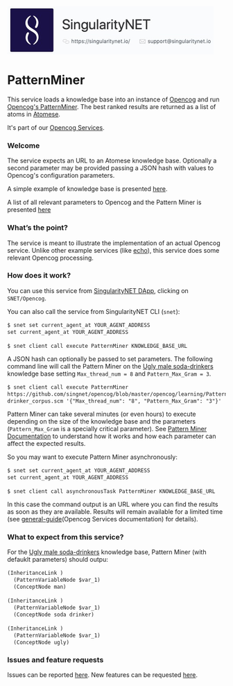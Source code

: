 [issue-template]: ../../../issues/new?template=BUG_REPORT.md
[feature-template]: ../../../issues/new?template=FEATURE_REQUEST.md
[opencog-services-repo]: https://github.com/singnet/opencog-services
[general-guide]: ./opencog-services.md
[dap]: http://alpha.singularitynet.io/
[opencog-pattern-miner]: https://wiki.opencog.org/w/Pattern_miner
[opencog]: https://opencog.org/
[atomese]: https://wiki.opencog.org/w/Atomese
[soda-drinkers]: https://github.com/singnet/opencog/blob/master/opencog/learning/PatternMiner/ugly_male_soda-drinker_corpus.scm
[opencog-parameters]: https://github.com/singnet/opencog/blob/master/lib/opencog_patternminer.conf
[echo]: Echo.md


![singnetlogo](../assets/singnet-logo.jpg?raw=true 'SingularityNET')

# PatternMiner

This service loads a knowledge base into an instance of [Opencog](opencog) and run
[Opencog's PatternMiner][opencog-pattern-miner]. The best ranked results are
returned as a list of atoms in [Atomese](Atomese).

It's part of our [Opencog Services](opencog-services-repo).

### Welcome

The service expects an URL to an Atomese knowledge base. Optionally a second
parameter may be provided passing a JSON hash with values to Opencog's
configuration parameters.

A simple example of knowledge base is presented [here](soda-drinkers).

A list of all relevant parameters to Opencog and the Pattern Miner is presented [here](opencog-parameters)

### What’s the point?

The service is meant to illustrate the implementation of an actual Opencog
service. Unlike other example services (like [echo](Echo)), this service does
some relevant Opencog processing.

### How does it work?

You can use this service from [SingularityNET DApp](dap), clicking on `SNET/Opencog`.

You can also call the service from SingularityNET CLI (`snet`):

```
$ snet set current_agent_at YOUR_AGENT_ADDRESS
set current_agent_at YOUR_AGENT_ADDRESS

$ snet client call execute PatternMiner KNOWLEDGE_BASE_URL
```

A JSON hash can optionally be passed to set parameters. The following command
line will call the Pattern Miner on the [Ugly male soda-drinkers](soda-drinkers) knowledge base setting `Max_thread_num = 8` and `Pattern_Max_Gram = 3`.

```
$ snet client call execute PatternMiner https://github.com/singnet/opencog/blob/master/opencog/learning/PatternMiner/ugly_male_soda-drinker_corpus.scm '{"Max_thread_num": "8", "Pattern_Max_Gram": "3"}'
```

Pattern Miner can take several minutes (or even hours) to execute depending on
the size of the knowledge base and the parameters (`Pattern_Max_Gram` is a
specially critical parameter). See [Pattern Miner Documentation][opencog-pattern-miner]
to understand how it works and how each parameter can affect the expected results.

So you may want to execute Pattern Miner asynchronously:

```
$ snet set current_agent_at YOUR_AGENT_ADDRESS
set current_agent_at YOUR_AGENT_ADDRESS

$ snet client call asynchronousTask PatternMiner KNOWLEDGE_BASE_URL
```

In this case the command output is an URL where you can find the results as
soon as they are available. Results will remain available for a limited time
(see [general-guide](Opencog Services documentation) for details).

### What to expect from this service?

For the [Ugly male soda-drinkers](soda-drinkers) knowledge base, Pattern Miner (with defauklt parameters) should outpu:

```
(InheritanceLink )
  (PatternVariableNode $var_1)
  (ConceptNode man)

(InheritanceLink )
  (PatternVariableNode $var_1)
  (ConceptNode soda drinker)

(InheritanceLink )
  (PatternVariableNode $var_1)
  (ConceptNode ugly)
```

### Issues and feature requests

Issues can be reported [here](issue-template). New features can be requested [here](feature-template).
